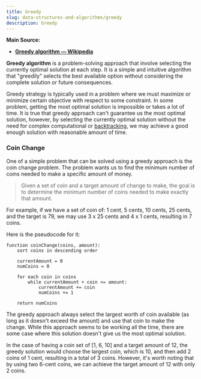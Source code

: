 ```yaml
---
title: Greedy
slug: data-structures-and-algorithms/greedy
description: Greedy
---
```


**Main Source:**

- **[Greedy algorithm — Wikipedia](https://en.wikipedia.org/wiki/Greedy_algorithm)**

**Greedy algorithm** is a problem-solving approach that involve selecting the currently optimal solution at each step. It is a simple and intuitive algorithm that "greedily" selects the best available option without considering the complete solution or future consequences.

Greedy strategy is typically used in a problem where we must maximize or minimize certain objective with respect to some constraint. In some problem, getting the most optimal solution is impossible or takes a lot of time. It is true that greedy approach can't guarantee us the most optimal solution, however, by selecting the currently optimal solution without the need for complex computational or [backtracking](/data-structures-and-algorithms/backtracking), we may achieve a good enough solution with reasonable amount of time.

### Coin Change

One of a simple problem that can be solved using a greedy approach is the coin change problem. The problem wants us to find the minimum number of coins needed to make a specific amount of money.

> Given a set of coin and a target amount of change to make, the goal is to determine the minimum number of coins needed to make exactly that amount.

For example, if we have a set of coin of: 1 cent, 5 cents, 10 cents, 25 cents, and the target is 79, we may use 3 x 25 cents and 4 x 1 cents, resulting in 7 coins.

Here is the pseudocode for it:

```
function coinChange(coins, amount):
    sort coins in descending order

    currentAmount = 0
    numCoins = 0

    for each coin in coins
        while currentAmount + coin <= amount:
            currentAmount += coin
            numCoins += 1

    return numCoins
```

The greedy approach always select the largest worth of coin available (as long as it doesn't exceed the amount) and use that coin to make the change. While this approach seems to be working all the time, there are some case where this solution doesn't give us the most optimal solution.

In the case of having a coin set of [1, 6, 10] and a target amount of 12, the greedy solution would choose the largest coin, which is 10, and then add 2 coins of 1 cent, resulting in a total of 3 coins. However, it's worth noting that by using two 6-cent coins, we can achieve the target amount of 12 with only 2 coins.
